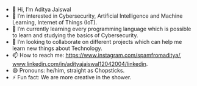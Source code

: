 - 👋 Hi, I’m Aditya Jaiswal
- 👀 I’m interested in Cybersecurity, Artificial Intelligence and Machine Learning, Internet of Things (IoT).
- 🌱 I’m currently learning every programming language which is possible to learn and studying the basics of Cybersecurity.
- 💞️ I’m looking to collaborate on different projects which can help me learn new things about Technology.
- 📫 How to reach me: https://www.instagram.com/spamfromaditya/, www.linkedin.com/in/adityajaiswal12042004/linkedin.
- 😄 Pronouns: he/him, straight as Chopsticks.
- ⚡ Fun fact:  We are more creative in the shower.

<!---
spamfromaditya/spamfromaditya is a ✨ special ✨ repository because its `README.md` (this file) appears on your GitHub profile.
You can click the Preview link to take a look at your changes.
--->
